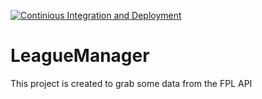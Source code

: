 [![Continious Integration and Deployment](https://github.com/pboychev/LeagueManager/actions/workflows/ci-cd.yaml/badge.svg)](https://github.com/pboychev/LeagueManager/actions/workflows/ci-cd.yaml)


# LeagueManager
This project is created to grab some data from the FPL API
